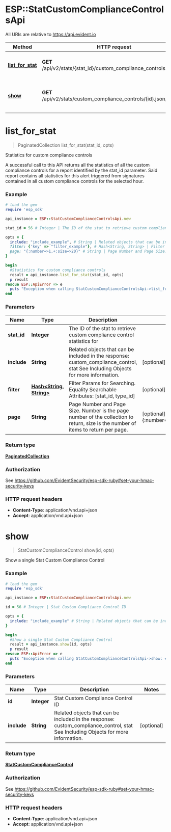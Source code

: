 # ESP::StatCustomComplianceControlsApi

All URIs are relative to https://api.evident.io

Method | HTTP request | Description
------------- | ------------- | -------------
[**list_for_stat**](StatCustomComplianceControlsApi.md#list_for_stat) | **GET** /api/v2/stats/{stat_id}/custom_compliance_controls.json_api | Statistics for custom compliance controls
[**show**](StatCustomComplianceControlsApi.md#show) | **GET** /api/v2/stats/custom_compliance_controls/{id}.json_api | Show a single Stat Custom Compliance Control


# **list_for_stat**
> PaginatedCollection list_for_stat(stat_id, opts)

Statistics for custom compliance controls

A successful call to this API returns all the statistics of all the custom compliance controls for a report identified by the stat_id parameter. Said report contains all statistics for this alert triggered from signatures contained in all custom compliance controls for the selected hour.

### Example
```ruby
# load the gem
require 'esp_sdk'

api_instance = ESP::StatCustomComplianceControlsApi.new

stat_id = 56 # Integer | The ID of the stat to retrieve custom compliance control statistics for

opts = { 
  include: "include_example", # String | Related objects that can be included in the response:  custom_compliance_control, stat See Including Objects for more information.
  filter: {'key' => "filter_example"}, # Hash<String, String> | Filter Params for Searching.  Equality Searchable Attributes: [stat_id, type_id]    
  page: "{:number=>1,+:size=>20}" # String | Page Number and Page Size.  Number is the page number of the collection to return, size is the number of items to return per page.
}

begin
  #Statistics for custom compliance controls
  result = api_instance.list_for_stat(stat_id, opts)
  p result
rescue ESP::ApiError => e
  puts "Exception when calling StatCustomComplianceControlsApi->list_for_stat: #{e}"
end
```

### Parameters

Name | Type | Description  | Notes
------------- | ------------- | ------------- | -------------
 **stat_id** | **Integer**| The ID of the stat to retrieve custom compliance control statistics for | 
 **include** | **String**| Related objects that can be included in the response:  custom_compliance_control, stat See Including Objects for more information. | [optional] 
 **filter** | [**Hash&lt;String, String&gt;**](String.md)| Filter Params for Searching.  Equality Searchable Attributes: [stat_id, type_id]     | [optional] 
 **page** | **String**| Page Number and Page Size.  Number is the page number of the collection to return, size is the number of items to return per page. | [optional] [default to {:number&#x3D;&gt;1,+:size&#x3D;&gt;20}]

### Return type

[**PaginatedCollection**](PaginatedCollection.md)

### Authorization

See https://github.com/EvidentSecurity/esp-sdk-ruby#set-your-hmac-security-keys

### HTTP request headers

 - **Content-Type**: application/vnd.api+json
 - **Accept**: application/vnd.api+json



# **show**
> StatCustomComplianceControl show(id, opts)

Show a single Stat Custom Compliance Control



### Example
```ruby
# load the gem
require 'esp_sdk'

api_instance = ESP::StatCustomComplianceControlsApi.new

id = 56 # Integer | Stat Custom Compliance Control ID

opts = { 
  include: "include_example" # String | Related objects that can be included in the response:  custom_compliance_control, stat See Including Objects for more information.
}

begin
  #Show a single Stat Custom Compliance Control
  result = api_instance.show(id, opts)
  p result
rescue ESP::ApiError => e
  puts "Exception when calling StatCustomComplianceControlsApi->show: #{e}"
end
```

### Parameters

Name | Type | Description  | Notes
------------- | ------------- | ------------- | -------------
 **id** | **Integer**| Stat Custom Compliance Control ID | 
 **include** | **String**| Related objects that can be included in the response:  custom_compliance_control, stat See Including Objects for more information. | [optional] 

### Return type

[**StatCustomComplianceControl**](StatCustomComplianceControl.md)

### Authorization

See https://github.com/EvidentSecurity/esp-sdk-ruby#set-your-hmac-security-keys

### HTTP request headers

 - **Content-Type**: application/vnd.api+json
 - **Accept**: application/vnd.api+json



